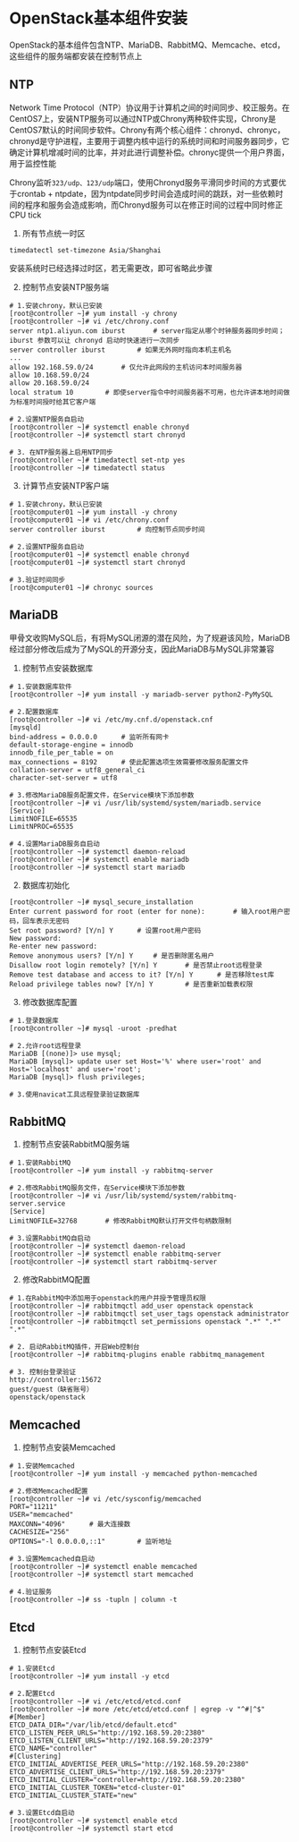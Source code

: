 # OpenStack基本组件安装

OpenStack的基本组件包含NTP、MariaDB、RabbitMQ、Memcache、etcd，这些组件的服务端都安装在控制节点上

## NTP

Network Time Protocol（NTP）协议用于计算机之间的时间同步、校正服务。在CentOS7上，安装NTP服务可以通过NTP或Chrony两种软件实现，Chrony是CentOS7默认的时间同步软件。Chrony有两个核心组件：chronyd、chronyc，chronyd是守护进程，主要用于调整内核中运行的系统时间和时间服务器同步，它确定计算机增减时间的比率，并对此进行调整补偿。chronyc提供一个用户界面，用于监控性能

Chrony监听`323/udp、123/udp`端口，使用Chronyd服务平滑同步时间的方式要优于crontab + ntpdate，因为ntpdate同步时间会造成时间的跳跃，对一些依赖时间的程序和服务会造成影响，而Chronyd服务可以在修正时间的过程中同时修正CPU tick

1. 所有节点统一时区

```shell
timedatectl set-timezone Asia/Shanghai
```

安装系统时已经选择过时区，若无需更改，即可省略此步骤

2. 控制节点安装NTP服务端

```shell
# 1.安装chrony，默认已安装
[root@controller ~]# yum install -y chrony
[root@controller ~]# vi /etc/chrony.conf
server ntp1.aliyun.com iburst		# server指定从哪个时钟服务器同步时间；iburst 参数可以让 chronyd 启动时快速进行一次同步
server controller iburst		# 如果无外网时指向本机主机名
...
allow 192.168.59.0/24		# 仅允许此网段的主机访问本时间服务器
allow 10.168.59.0/24
allow 20.168.59.0/24
local stratum 10		# 即使server指令中时间服务器不可用，也允许讲本地时间做为标准时间授时给其它客户端

# 2.设置NTP服务自启动
[root@controller ~]# systemctl enable chronyd
[root@controller ~]# systemctl start chronyd

# 3. 在NTP服务器上启用NTP同步
[root@controller ~]# timedatectl set-ntp yes
[root@controller ~]# timedatectl status
```

3. 计算节点安装NTP客户端

```shell
# 1.安装chrony，默认已安装
[root@computer01 ~]# yum install -y chrony
[root@computer01 ~]# vi /etc/chrony.conf
server controller iburst		# 向控制节点同步时间

# 2.设置NTP服务自启动
[root@computer01 ~]# systemctl enable chronyd
[root@computer01 ~]# systemctl start chronyd

# 3.验证时间同步
[root@computer01 ~]# chronyc sources
```

## MariaDB

甲骨文收购MySQL后，有将MySQL闭源的潜在风险，为了规避该风险，MariaDB经过部分修改后成为了MySQL的开源分支，因此MariaDB与MySQL非常兼容

1. 控制节点安装数据库

```shell
# 1.安装数据库软件
[root@controller ~]# yum install -y mariadb-server python2-PyMySQL

# 2.配置数据库
[root@controller ~]# vi /etc/my.cnf.d/openstack.cnf
[mysqld]
bind-address = 0.0.0.0		# 监听所有网卡
default-storage-engine = innodb
innodb_file_per_table = on
max_connections = 8192		# 使此配置选项生效需要修改服务配置文件
collation-server = utf8_general_ci
character-set-server = utf8

# 3.修改MariaDB服务配置文件，在Service模块下添加参数
[root@controller ~]# vi /usr/lib/systemd/system/mariadb.service
[Service]
LimitNOFILE=65535
LimitNPROC=65535

# 4.设置MariaDB服务自启动
[root@controller ~]# systemctl daemon-reload
[root@controller ~]# systemctl enable mariadb
[root@controller ~]# systemctl start mariadb
```

2. 数据库初始化

```shell
[root@controller ~]# mysql_secure_installation
Enter current password for root (enter for none):		# 输入root用户密码，回车表示无密码
Set root password? [Y/n] Y		# 设置root用户密码
New password:
Re-enter new password:
Remove anonymous users? [Y/n] Y		# 是否删除匿名用户
Disallow root login remotely? [Y/n] Y		# 是否禁止root远程登录
Remove test database and access to it? [Y/n] Y		# 是否移除test库
Reload privilege tables now? [Y/n] Y		# 是否重新加载表权限
```

3. 修改数据库配置

```shell
# 1.登录数据库
[root@controller ~]# mysql -uroot -predhat

# 2.允许root远程登录
MariaDB [(none)]> use mysql;
MariaDB [mysql]> update user set Host='%' where user='root' and Host='localhost' and user='root';
MariaDB [mysql]> flush privileges;

# 3.使用navicat工具远程登录验证数据库
```

## RabbitMQ


1. 控制节点安装RabbitMQ服务端

```shell
# 1.安装RabbitMQ
[root@controller ~]# yum install -y rabbitmq-server

# 2.修改RabbitMQ服务文件，在Service模块下添加参数
[root@controller ~]# vi /usr/lib/systemd/system/rabbitmq-server.service
[Service]
LimitNOFILE=32768		# 修改RabbitMQ默认打开文件句柄数限制

# 3.设置RabbitMQ自启动
[root@controller ~]# systemctl daemon-reload
[root@controller ~]# systemctl enable rabbitmq-server
[root@controller ~]# systemctl start rabbitmq-server
```

2. 修改RabbitMQ配置

```shell
# 1.在RabbitMQ中添加用于openstack的用户并授予管理员权限
[root@controller ~]# rabbitmqctl add_user openstack openstack
[root@controller ~]# rabbitmqctl set_user_tags openstack administrator
[root@controller ~]# rabbitmqctl set_permissions openstack ".*" ".*" ".*"

# 2. 启动RabbitMQ插件，开启Web控制台
[root@controller ~]# rabbitmq-plugins enable rabbitmq_management

# 3. 控制台登录验证
http://controller:15672
guest/guest（缺省账号）
openstack/openstack
```

## Memcached

1. 控制节点安装Memcached

```shell
# 1.安装Memcached
[root@controller ~]# yum install -y memcached python-memcached

# 2.修改Memcached配置
[root@controller ~]# vi /etc/sysconfig/memcached
PORT="11211"
USER="memcached"
MAXCONN="4096"		# 最大连接数
CACHESIZE="256"
OPTIONS="-l 0.0.0.0,::1"		# 监听地址

# 3.设置Memcached自启动
[root@controller ~]# systemctl enable memcached
[root@controller ~]# systemctl start memcached

# 4.验证服务
[root@controller ~]# ss -tupln | column -t
```

## Etcd

1. 控制节点安装Etcd

```shell
# 1.安装Etcd
[root@controller ~]# yum install -y etcd

# 2.配置Etcd
[root@controller ~]# vi /etc/etcd/etcd.conf
[root@controller ~]# more /etc/etcd/etcd.conf | egrep -v "^#|^$"
#[Member]
ETCD_DATA_DIR="/var/lib/etcd/default.etcd"
ETCD_LISTEN_PEER_URLS="http://192.168.59.20:2380"
ETCD_LISTEN_CLIENT_URLS="http://192.168.59.20:2379"
ETCD_NAME="controller"
#[Clustering]
ETCD_INITIAL_ADVERTISE_PEER_URLS="http://192.168.59.20:2380"
ETCD_ADVERTISE_CLIENT_URLS="http://192.168.59.20:2379"
ETCD_INITIAL_CLUSTER="controller=http://192.168.59.20:2380"
ETCD_INITIAL_CLUSTER_TOKEN="etcd-cluster-01"
ETCD_INITIAL_CLUSTER_STATE="new"

# 3.设置Etcd自启动
[root@controller ~]# systemctl enable etcd
[root@controller ~]# systemctl start etcd
```